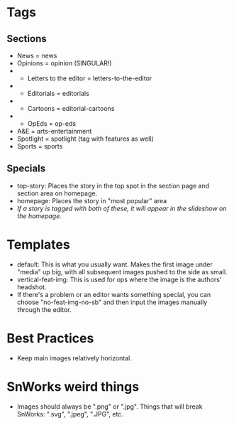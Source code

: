 # Tags
## Sections
* News = news
* Opinions = opinion (SINGULAR!)
* * Letters to the editor = letters-to-the-editor
* * Editorials = editorials
* * Cartoons = editorial-cartoons
* * OpEds = op-eds
* A&E = arts-entertainment
* Spotlight = spotlight (tag with features as well)
* Sports = sports
## Specials
* top-story: Places the story in the top spot in the section page and section area on homepage.
* homepage: Places the story in "most popular" area
* _If a story is tagged with both of these, it will appear in the slideshow on the homepage._

# Templates
* default: This is what you usually want. Makes the first image under "media" up big, with all subsequent images pushed to the side as small.
* vertical-feat-img: This is used for ops where the image is the authors' headshot.
* If there's a problem or an editor wants something special, you can choose "no-feat-img-no-sb" and then input the images manually through the editor.

# Best Practices
* Keep main images relatively horizontal.

# SnWorks weird things
* Images should always be ".png" or ".jpg". Things that will break SnWorks: ".svg", ".jpeg", ".JPG", etc.
